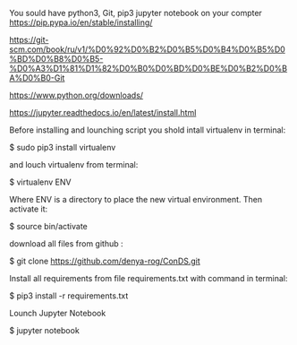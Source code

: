 

You sould have python3, Git, pip3  jupyter notebook on your compter https://pip.pypa.io/en/stable/installing/

https://git-scm.com/book/ru/v1/%D0%92%D0%B2%D0%B5%D0%B4%D0%B5%D0%BD%D0%B8%D0%B5-%D0%A3%D1%81%D1%82%D0%B0%D0%BD%D0%BE%D0%B2%D0%BA%D0%B0-Git

https://www.python.org/downloads/

https://jupyter.readthedocs.io/en/latest/install.html

Before installing and lounching script you shold intall virtualenv in terminal:

$ sudo pip3 install virtualenv

and louch virtualenv from terminal:

$ virtualenv ENV

Where ENV is a directory to place the new virtual environment. Then activate it:

$ source bin/activate

download all files from github :

$ git clone https://github.com/denya-rog/ConDS.git

Install all requirements from file requirements.txt with command in terminal:

$ pip3 install -r requirements.txt

Lounch Jupyter Notebook

$ jupyter notebook
